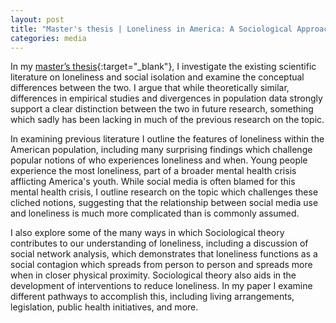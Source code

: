 ```yaml
---
layout: post
title: "Master's thesis | Loneliness in America: A Sociological Approach"
categories: media
---
```




In my [master’s thesis](/assets/FinalThesisCopy.pdf){:target="_blank"}, I investigate the existing scientific literature on loneliness and social isolation and examine the conceptual differences between the two. I argue that while theoretically similar, differences in empirical studies and divergences in population data strongly support a clear distinction between the two in future research, something which sadly has been lacking in much of the previous research on the topic.

In examining previous literature I outline the features of loneliness within the American population, including many surprising findings which challenge popular notions of who experiences loneliness and when. Young people experience the most loneliness, part of a broader mental health crisis afflicting America's youth. While social media is often blamed for this mental health crisis, I outline research on the topic which challenges these cliched notions, suggesting that the relationship between social media use and loneliness is much more complicated than is commonly assumed.

I also explore some of the many ways in which Sociological theory contributes to our understanding of loneliness, including a discussion of social network analysis, which demonstrates that loneliness functions as a social contagion which spreads from person to person and spreads more when in closer physical proximity. Sociological theory also aids in the development of interventions to reduce loneliness. In my paper I examine different pathways to accomplish this, including living arrangements, legislation, public health initiatives, and more.